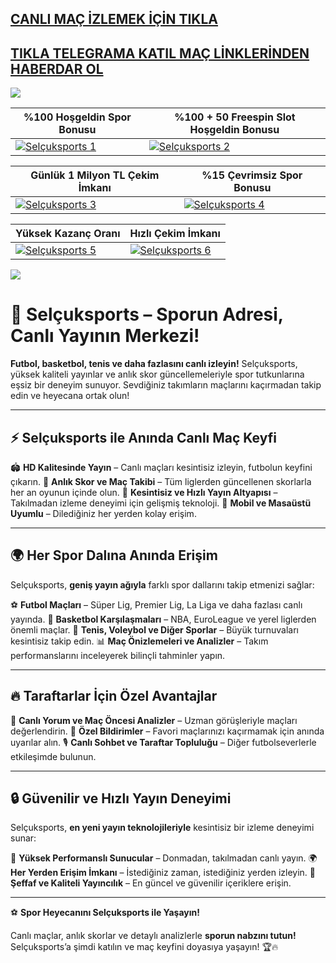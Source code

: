 ## <a href="https://shorten.is/nanotv">CANLI MAÇ İZLEMEK İÇİN TIKLA</a>

## <a href="https://t.me/betnanotv">TIKLA TELEGRAMA KATIL MAÇ LİNKLERİNDEN HABERDAR OL</a>

<a href="https://shorten.is/nano"><img src="https://s7.gifyu.com/images/SX5dx.gif"></a>

| %100 Hoşgeldin Spor Bonusu | %100 + 50 Freespin Slot Hoşgeldin Bonusu |
|----------|----------|
| [![Selçuksports 1](https://i.ibb.co/w6Ms0n3/0-spor-hosgeldin.jpg)](https://shorten.is/nano) | [![Selçuksports 2](https://i.ibb.co/SmhNkkF/ho-geldin-slot.jpg)](https://shorten.is/nano) |

| Günlük 1 Milyon TL Çekim İmkanı | %15 Çevrimsiz Spor Bonusu |
|----------|----------|
| [![Selçuksports 3](https://i.ibb.co/1sqbDKg/gates.jpg)](https://shorten.is/nano) | [![Selçuksports 4](https://i.ibb.co/Smxn3qW/gates-of-bn.jpg)](https://shorten.is/nano) |

| Yüksek Kazanç Oranı | Hızlı Çekim İmkanı |
|----------|----------|
| [![Selçuksports 5](https://i.ibb.co/jwxwCmC/sweet.jpg)](https://shorten.is/nano) | [![Selçuksports 6](https://i.ibb.co/SKbx3w4/Masalar-Canli-Casino-Mobil-Pop-Up.jpg)](https://shorten.is/nano) |

<a href="https://shorten.is/nano"><img src="https://s13.gifyu.com/images/SXln5.gif"></a>

# 🎥 Selçuksports – Sporun Adresi, Canlı Yayının Merkezi!

**Futbol, basketbol, tenis ve daha fazlasını canlı izleyin!** Selçuksports, yüksek kaliteli yayınlar ve anlık skor güncellemeleriyle spor tutkunlarına eşsiz bir deneyim sunuyor. Sevdiğiniz takımların maçlarını kaçırmadan takip edin ve heyecana ortak olun!

---

## ⚡ Selçuksports ile Anında Canlı Maç Keyfi

🏟 **HD Kalitesinde Yayın** – Canlı maçları kesintisiz izleyin, futbolun keyfini çıkarın.
📡 **Anlık Skor ve Maç Takibi** – Tüm liglerden güncellenen skorlarla her an oyunun içinde olun.
🚀 **Kesintisiz ve Hızlı Yayın Altyapısı** – Takılmadan izleme deneyimi için gelişmiş teknoloji.
📱 **Mobil ve Masaüstü Uyumlu** – Dilediğiniz her yerden kolay erişim.

---

## 🌍 Her Spor Dalına Anında Erişim

Selçuksports, **geniş yayın ağıyla** farklı spor dallarını takip etmenizi sağlar:

⚽ **Futbol Maçları** – Süper Lig, Premier Lig, La Liga ve daha fazlası canlı yayında.
🏀 **Basketbol Karşılaşmaları** – NBA, EuroLeague ve yerel liglerden önemli maçlar.
🎾 **Tenis, Voleybol ve Diğer Sporlar** – Büyük turnuvaları kesintisiz takip edin.
📊 **Maç Önizlemeleri ve Analizler** – Takım performanslarını inceleyerek bilinçli tahminler yapın.

---

## 🔥 Taraftarlar İçin Özel Avantajlar

📢 **Canlı Yorum ve Maç Öncesi Analizler** – Uzman görüşleriyle maçları değerlendirin.
🔔 **Özel Bildirimler** – Favori maçlarınızı kaçırmamak için anında uyarılar alın.
🎙 **Canlı Sohbet ve Taraftar Topluluğu** – Diğer futbolseverlerle etkileşimde bulunun.

---

## 🔒 Güvenilir ve Hızlı Yayın Deneyimi

Selçuksports, **en yeni yayın teknolojileriyle** kesintisiz bir izleme deneyimi sunar:

🔐 **Yüksek Performanslı Sunucular** – Donmadan, takılmadan canlı yayın.
🌍 **Her Yerden Erişim İmkanı** – İstediğiniz zaman, istediğiniz yerden izleyin.
📜 **Şeffaf ve Kaliteli Yayıncılık** – En güncel ve güvenilir içeriklere erişin.

---

⚽ **Spor Heyecanını Selçuksports ile Yaşayın!**

Canlı maçlar, anlık skorlar ve detaylı analizlerle **sporun nabzını tutun!** Selçuksports’a şimdi katılın ve maç keyfini doyasıya yaşayın! 🏆🔥

